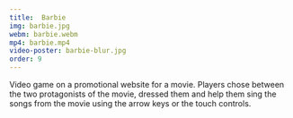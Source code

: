 ```yaml
---
title:  Barbie
img: barbie.jpg
webm: barbie.webm
mp4: barbie.mp4
video-poster: barbie-blur.jpg
order: 9
---
```

Video game on a promotional website for a movie. Players chose between the two protagonists of the movie, dressed them and help them sing the songs from the movie using the arrow keys or the touch controls.
